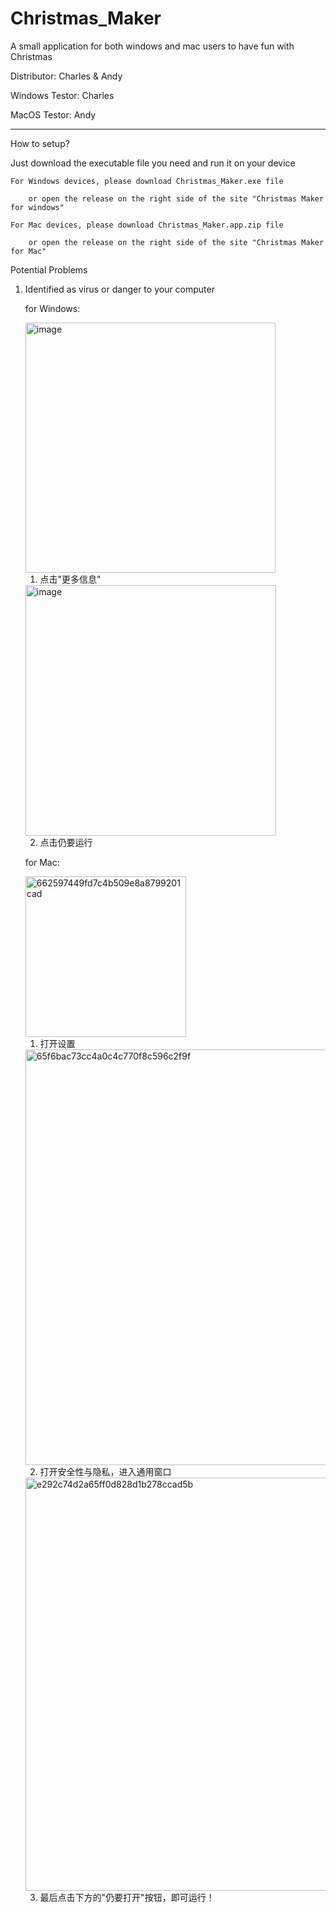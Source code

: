# Christmas_Maker
A small application for both windows and mac users to have fun with Christmas

Distributor: Charles & Andy

Windows Testor: Charles

MacOS Testor: Andy

---------------------------------------------------------------------------------
How to setup?

Just download the executable file you need and run it on your device

    For Windows devices, please download Christmas_Maker.exe file
    
        or open the release on the right side of the site "Christmas Maker for windows"
  
    For Mac devices, please download Christmas_Maker.app.zip file
    
        or open the release on the right side of the site "Christmas Maker for Mac"

Potential Problems
1. Identified as virus or danger to your computer



      for Windows:
      
      <img width="400" alt="image" src="https://user-images.githubusercontent.com/87698941/207777000-93ab5d1c-ffb8-474c-b460-295327d7f5d8.png">
      
      1. 点击"更多信息"
      <img width="401" alt="image" src="https://user-images.githubusercontent.com/87698941/207777377-ba10534e-f4c7-4bad-9670-8b66ba620d98.png">
      
      2. 点击仍要运行
   
      for Mac:
      
      <img width="257" alt="662597449fd7c4b509e8a8799201cad" src="https://user-images.githubusercontent.com/87698941/207809371-fa3efaf3-c208-48ef-9b47-0cb0f15af14c.png">
      
      1. 打开设置
      
      <img width="665" alt="65f6bac73cc4a0c4c770f8c596c2f9f" src="https://user-images.githubusercontent.com/87698941/207809509-d3c9c2d6-2e6c-460b-a9ca-604f9092be8c.png">

      2. 打开安全性与隐私，进入通用窗口
      
      <img width="661" alt="e292c74d2a65ff0d828d1b278ccad5b" src="https://user-images.githubusercontent.com/87698941/207809711-59b6cb06-810e-4c7e-8c96-2466bcf0bbd1.png">

      3. 最后点击下方的"仍要打开"按钮，即可运行！

